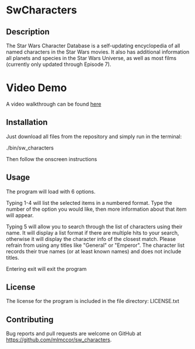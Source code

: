 # SwCharacters

## Description

The Star Wars Character Database is a self-updating encyclopedia of all named characters in the Star Wars movies. It also has additional information all planets and species in the Star Wars Universe, as well as most films (currently only updated through Episode 7).

# Video Demo

A video walkthrough can be found <a href="https://www.youtube.com/watch?v=kkgj5NtZ_bU">here</a>


## Installation

Just download all files from the repository and simply run in the terminal: 

./bin/sw_characters

Then follow the onscreen instructions

## Usage

The program will load with 6 options.

Typing 1-4 will list the selected items in a numbered format. Type the number of the option you would like, then more information about that item will appear.

Typing 5 will allow you to search through the list of characters using their name. It will display a list format if there are multiple hits to your search, otherwise it will display the character info of the closest match. Please refrain from using any titles like "General" or "Emperor". The character list records their true names (or at least known names) and does not include titles.

Entering exit will exit the program

## License

The license for the program is included in the file directory: LICENSE.txt


## Contributing

Bug reports and pull requests are welcome on GitHub at https://github.com/mlmccor/sw_characters.
